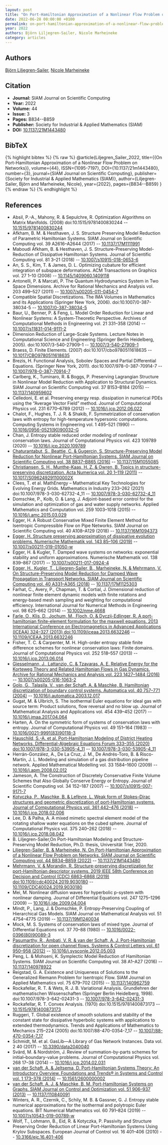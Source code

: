 ```yaml
---
layout: post
title: "On Port-Hamiltonian Approximation of a Nonlinear Flow Problem on Networks"
date: 2022-06-28 00:00:00 +0100
permalink: on-port-hamiltonian-approximation-of-a-nonlinear-flow-problem-on-networks
year: 2022
authors: Björn Liljegren-Sailer, Nicole Marheineke
category: articles
---
```

 
## Authors
[Björn Liljegren-Sailer](authors/bjorn-liljegren-sailer), [Nicole Marheineke](authors/nicole-marheineke)
 
## Citation
- **Journal:** SIAM Journal on Scientific Computing
- **Year:** 2022
- **Volume:** 44
- **Issue:** 3
- **Pages:** B834--B859
- **Publisher:** Society for Industrial & Applied Mathematics (SIAM)
- **DOI:** [10.1137/21M1443480](https://doi.org/10.1137/21M1443480)
 
## BibTeX
{% highlight bibtex %}
{% raw %}
@article{Liljegren_Sailer_2022,
  title={{On Port-Hamiltonian Approximation of a Nonlinear Flow Problem on Networks}},
  volume={44},
  ISSN={1095-7197},
  DOI={10.1137/21m1443480},
  number={3},
  journal={SIAM Journal on Scientific Computing},
  publisher={Society for Industrial & Applied Mathematics (SIAM)},
  author={Liljegren-Sailer, Björn and Marheineke, Nicole},
  year={2022},
  pages={B834--B859}
}
{% endraw %}
{% endhighlight %}
 
## References
- Absil, P.-A., Mahony, R. & Sepulchre, R. Optimization Algorithms on Matrix Manifolds. (2008) doi:10.1515/9781400830244 -- [10.1515/9781400830244](https://doi.org/10.1515/9781400830244)
- Afkham, B. M. & Hesthaven, J. S. Structure Preserving Model Reduction of Parametric Hamiltonian Systems. SIAM Journal on Scientific Computing vol. 39 A2616–A2644 (2017) -- [10.1137/17M1111991](https://doi.org/10.1137/17M1111991)
- Maboudi Afkham, B. & Hesthaven, J. S. Structure-Preserving Model-Reduction of Dissipative Hamiltonian Systems. Journal of Scientific Computing vol. 81 3–21 (2018) -- [10.1007/s10915-018-0653-6](https://doi.org/10.1007/s10915-018-0653-6)
- An, S. S., Kim, T. & James, D. L. Optimizing cubature for efficient integration of subspace deformations. ACM Transactions on Graphics vol. 27 1–10 (2008) -- [10.1145/1409060.1409118](https://doi.org/10.1145/1409060.1409118)
- Antonelli, P. & Marcati, P. The Quantum Hydrodynamics System in Two Space Dimensions. Archive for Rational Mechanics and Analysis vol. 203 499–527 (2011) -- [10.1007/s00205-011-0454-7](https://doi.org/10.1007/s00205-011-0454-7)
- Compatible Spatial Discretizations. The IMA Volumes in Mathematics and its Applications (Springer New York, 2006). doi:10.1007/0-387-38034-5 -- [10.1007/0-387-38034-5](https://doi.org/10.1007/0-387-38034-5)
- Baur, U., Benner, P. & Feng, L. Model Order Reduction for Linear and Nonlinear Systems: A System-Theoretic Perspective. Archives of Computational Methods in Engineering vol. 21 331–358 (2014) -- [10.1007/s11831-014-9111-2](https://doi.org/10.1007/s11831-014-9111-2)
- Dimension Reduction of Large-Scale Systems. Lecture Notes in Computational Science and Engineering (Springer Berlin Heidelberg, 2005). doi:10.1007/3-540-27909-1 -- [10.1007/3-540-27909-1](https://doi.org/10.1007/3-540-27909-1)
- Braess, D. Finite Elements. (2007) doi:10.1017/cbo9780511618635 -- [10.1017/CBO9780511618635](https://doi.org/10.1017/CBO9780511618635)
- Brezis, H. Functional Analysis, Sobolev Spaces and Partial Differential Equations. (Springer New York, 2011). doi:10.1007/978-0-387-70914-7 -- [10.1007/978-0-387-70914-7](https://doi.org/10.1007/978-0-387-70914-7)
- Carlberg, K., Tuminaro, R. & Boggs, P. Preserving Lagrangian Structure in Nonlinear Model Reduction with Application to Structural Dynamics. SIAM Journal on Scientific Computing vol. 37 B153–B184 (2015) -- [10.1137/140959602](https://doi.org/10.1137/140959602)
- Celledoni, E. et al. Preserving energy resp. dissipation in numerical PDEs using the “Average Vector Field” method. Journal of Computational Physics vol. 231 6770–6789 (2012) -- [10.1016/j.jcp.2012.06.022](https://doi.org/10.1016/j.jcp.2012.06.022)
- Chalot, F., Hughes, T. J. R. & Shakib, F. Symmetrization of conservation laws with entropy for high-temperature hypersonic computations. Computing Systems in Engineering vol. 1 495–521 (1990) -- [10.1016/0956-0521(90)90032-G](https://doi.org/10.1016/0956-0521(90)90032-G)
- Chan, J. Entropy stable reduced order modeling of nonlinear conservation laws. Journal of Computational Physics vol. 423 109789 (2020) -- [10.1016/j.jcp.2020.109789](https://doi.org/10.1016/j.jcp.2020.109789)
- [Chaturantabut, S., Beattie, C. & Gugercin, S. Structure-Preserving Model Reduction for Nonlinear Port-Hamiltonian Systems. SIAM Journal on Scientific Computing vol. 38 B837–B865 (2016)](structure-preserving-model-reduction-for-nonlinear-port-hamiltonian-systems) -- [10.1137/15M1055085](https://doi.org/10.1137/15M1055085)
- [Christiansen, S. H., Munthe-Kaas, H. Z. & Owren, B. Topics in structure-preserving discretization. Acta Numerica vol. 20 1–119 (2011)](topics-in-structure-preserving-discretization) -- [10.1017/S096249291100002X](https://doi.org/10.1017/S096249291100002X)
- Clees, T. et al. MathEnergy – Mathematical Key Technologies for Evolving Energy Grids. Mathematics in Industry 233–262 (2021) doi:10.1007/978-3-030-62732-4_11 -- [10.1007/978-3-030-62732-4_11](https://doi.org/10.1007/978-3-030-62732-4_11)
- Domschke, P., Kolb, O. & Lang, J. Adjoint-based error control for the simulation and optimization of gas and water supply networks. Applied Mathematics and Computation vol. 259 1003–1018 (2015) -- [10.1016/j.amc.2015.03.029](https://doi.org/10.1016/j.amc.2015.03.029)
- Egger, H. A Robust Conservative Mixed Finite Element Method for Isentropic Compressible Flow on Pipe Networks. SIAM Journal on Scientific Computing vol. 40 A108–A129 (2018) -- [10.1137/16M1094373](https://doi.org/10.1137/16M1094373)
- [Egger, H. Structure preserving approximation of dissipative evolution problems. Numerische Mathematik vol. 143 85–106 (2019)](structure-preserving-approximation-of-dissipative-evolution-problems) -- [10.1007/s00211-019-01050-w](https://doi.org/10.1007/s00211-019-01050-w)
- Egger, H. & Kugler, T. Damped wave systems on networks: exponential stability and uniform approximations. Numerische Mathematik vol. 138 839–867 (2017) -- [10.1007/s00211-017-0924-4](https://doi.org/10.1007/s00211-017-0924-4)
- [Egger, H., Kugler, T., Liljegren-Sailer, B., Marheineke, N. & Mehrmann, V. On Structure-Preserving Model Reduction for Damped Wave Propagation in Transport Networks. SIAM Journal on Scientific Computing vol. 40 A331–A365 (2018)](on-structure-preserving-model-reduction-for-damped-wave-propagation-in-transport-networks) -- [10.1137/17M1125303](https://doi.org/10.1137/17M1125303)
- Farhat, C., Avery, P., Chapman, T. & Cortial, J. Dimensional reduction of nonlinear finite element dynamic models with finite rotations and energy‐based mesh sampling and weighting for computational efficiency. International Journal for Numerical Methods in Engineering vol. 98 625–662 (2014) -- [10.1002/nme.4668](https://doi.org/10.1002/nme.4668)
- [Farle, O., Klis, D., Jochum, M., Floch, O. & Dyczij-Edlinger, R. A port-hamiltonian finite-element formulation for the maxwell equations. 2013 International Conference on Electromagnetics in Advanced Applications (ICEAA) 324–327 (2013) doi:10.1109/iceaa.2013.6632246](a-port-hamiltonian-finite-element-formulation-for-the-maxwell-equations) -- [10.1109/ICEAA.2013.6632246](https://doi.org/10.1109/ICEAA.2013.6632246)
- Fisher, T. C. & Carpenter, M. H. High-order entropy stable finite difference schemes for nonlinear conservation laws: Finite domains. Journal of Computational Physics vol. 252 518–557 (2013) -- [10.1016/j.jcp.2013.06.014](https://doi.org/10.1016/j.jcp.2013.06.014)
- [Giesselmann, J., Lattanzio, C. & Tzavaras, A. E. Relative Energy for the Korteweg Theory and Related Hamiltonian Flows in Gas Dynamics. Archive for Rational Mechanics and Analysis vol. 223 1427–1484 (2016)](relative-energy-for-the-korteweg-theory-and-related-hamiltonian-flows-in-gas-dynamics) -- [10.1007/s00205-016-1063-2](https://doi.org/10.1007/s00205-016-1063-2)
- [Golo, G., Talasila, V., van der Schaft, A. & Maschke, B. Hamiltonian discretization of boundary control systems. Automatica vol. 40 757–771 (2004)](hamiltonian-discretization-of-boundary-control-systems) -- [10.1016/j.automatica.2003.12.017](https://doi.org/10.1016/j.automatica.2003.12.017)
- Gugat, M. & Ulbrich, S. The isothermal Euler equations for ideal gas with source term: Product solutions, flow reversal and no blow up. Journal of Mathematical Analysis and Applications vol. 454 439–452 (2017) -- [10.1016/j.jmaa.2017.04.064](https://doi.org/10.1016/j.jmaa.2017.04.064)
- Harten, A. On the symmetric form of systems of conservation laws with entropy. Journal of Computational Physics vol. 49 151–164 (1983) -- [10.1016/0021-9991(83)90118-3](https://doi.org/10.1016/0021-9991(83)90118-3)
- [Hauschild, S.-A. et al. Port-Hamiltonian Modeling of District Heating Networks. Differential-Algebraic Equations Forum 333–355 (2020) doi:10.1007/978-3-030-53905-4_11](port-hamiltonian-modeling-of-district-heating-networks) -- [10.1007/978-3-030-53905-4_11](https://doi.org/10.1007/978-3-030-53905-4_11)
- Herrán-González, A., De La Cruz, J. M., De Andrés-Toro, B. & Risco-Martín, J. L. Modeling and simulation of a gas distribution pipeline network. Applied Mathematical Modelling vol. 33 1584–1600 (2009) -- [10.1016/j.apm.2008.02.012](https://doi.org/10.1016/j.apm.2008.02.012)
- Jameson, A. The Construction of Discretely Conservative Finite Volume Schemes that Also Globally Conserve Energy or Entropy. Journal of Scientific Computing vol. 34 152–187 (2007) -- [10.1007/s10915-007-9171-7](https://doi.org/10.1007/s10915-007-9171-7)
- [Kotyczka, P., Maschke, B. & Lefèvre, L. Weak form of Stokes–Dirac structures and geometric discretization of port-Hamiltonian systems. Journal of Computational Physics vol. 361 442–476 (2018)](weak-form-of-stokes-dirac-structures-and-geometric-discretization-of-port-hamiltonian-systems) -- [10.1016/j.jcp.2018.02.006](https://doi.org/10.1016/j.jcp.2018.02.006)
- Lee, D. & Palha, A. A mixed mimetic spectral element model of the rotating shallow water equations on the cubed sphere. Journal of Computational Physics vol. 375 240–262 (2018) -- [10.1016/j.jcp.2018.08.042](https://doi.org/10.1016/j.jcp.2018.08.042)
- B. Liljegren-Sailer,On Port-Hamiltonian Modeling and Structure-Preserving Model Reduction, Ph.D. thesis, Universität Trier, 2020.
- [Liljegren-Sailer, B. & Marheineke, N. On Port-Hamiltonian Approximation of a Nonlinear Flow Problem on Networks. SIAM Journal on Scientific Computing vol. 44 B834–B859 (2022)](on-port-hamiltonian-approximation-of-a-nonlinear-flow-problem-on-networks) -- [10.1137/21M1443480](https://doi.org/10.1137/21M1443480)
- [Mehrmann, V. & Morandin, R. Structure-preserving discretization for port-Hamiltonian descriptor systems. 2019 IEEE 58th Conference on Decision and Control (CDC) 6863–6868 (2019) doi:10.1109/cdc40024.2019.9030180](structure-preserving-discretization-for-port-hamiltonian-descriptor-systems) -- [10.1109/CDC40024.2019.9030180](https://doi.org/10.1109/CDC40024.2019.9030180)
- Mei, M. Nonlinear diffusion waves for hyperbolic p-system with nonlinear damping. Journal of Differential Equations vol. 247 1275–1296 (2009) -- [10.1016/j.jde.2009.04.004](https://doi.org/10.1016/j.jde.2009.04.004)
- Mindt, P., Lang, J. & Domschke, P. Entropy-Preserving Coupling of Hierarchical Gas Models. SIAM Journal on Mathematical Analysis vol. 51 4754–4775 (2019) -- [10.1137/19M1240034](https://doi.org/10.1137/19M1240034)
- Mock, M. S. Systems of conservation laws of mixed type. Journal of Differential Equations vol. 37 70–88 (1980) -- [10.1016/0022-0396(80)90089-3](https://doi.org/10.1016/0022-0396(80)90089-3)
- [Pasumarthy, R., Ambati, V. R. & van der Schaft, A. J. Port-Hamiltonian discretization for open channel flows. Systems &amp; Control Letters vol. 61 950–958 (2012)](port-hamiltonian-discretization-for-open-channel-flows) -- [10.1016/j.sysconle.2012.05.003](https://doi.org/10.1016/j.sysconle.2012.05.003)
- Peng, L. & Mohseni, K. Symplectic Model Reduction of Hamiltonian Systems. SIAM Journal on Scientific Computing vol. 38 A1–A27 (2016) -- [10.1137/140978922](https://doi.org/10.1137/140978922)
- Reigstad, G. A. Existence and Uniqueness of Solutions to the Generalized Riemann Problem for Isentropic Flow. SIAM Journal on Applied Mathematics vol. 75 679–702 (2015) -- [10.1137/140962759](https://doi.org/10.1137/140962759)
- Rockafellar, R. T. & Wets, R. J. B. Variational Analysis. Grundlehren der mathematischen Wissenschaften (Springer Berlin Heidelberg, 1998). doi:10.1007/978-3-642-02431-3 -- [10.1007/978-3-642-02431-3](https://doi.org/10.1007/978-3-642-02431-3)
- Rockafellar, R. T. Convex Analysis. (1970) doi:10.1515/9781400873173 -- [10.1515/9781400873173](https://doi.org/10.1515/9781400873173)
- Ruggeri, T. Global existence of smooth solutions and stability of the constant state for dissipative hyperbolic systems with applications to extended thermodynamics. Trends and Applications of Mathematics to Mechanics 215–224 (2005) doi:10.1007/88-470-0354-7_17 -- [10.1007/88-470-0354-7_17](https://doi.org/10.1007/88-470-0354-7_17)
- Schmidt, M. et al. GasLib—A Library of Gas Network Instances. Data vol. 2 40 (2017) -- [10.3390/data2040040](https://doi.org/10.3390/data2040040)
- Svärd, M. & Nordström, J. Review of summation-by-parts schemes for initial–boundary-value problems. Journal of Computational Physics vol. 268 17–38 (2014) -- [10.1016/j.jcp.2014.02.031](https://doi.org/10.1016/j.jcp.2014.02.031)
- [van der Schaft, A. & Jeltsema, D. Port-Hamiltonian Systems Theory: An Introductory Overview. Foundations and Trends® in Systems and Control vol. 1 173–378 (2014)](port-hamiltonian-systems-theory-an-introductory-overview-journal) -- [10.1561/2600000002](https://doi.org/10.1561/2600000002)
- [van der Schaft, A. J. & Maschke, B. M. Port-Hamiltonian Systems on Graphs. SIAM Journal on Control and Optimization vol. 51 906–937 (2013)](port-hamiltonian-systems-on-graphs) -- [10.1137/110840091](https://doi.org/10.1137/110840091)
- Winters, A. R., Czernik, C., Schily, M. B. & Gassner, G. J. Entropy stable numerical approximations for the isothermal and polytropic Euler equations. BIT Numerical Mathematics vol. 60 791–824 (2019) -- [10.1007/s10543-019-00789-w](https://doi.org/10.1007/s10543-019-00789-w)
- Wolf, T., Lohmann, B., Eid, R. & Kotyczka, P. Passivity and Structure Preserving Order Reduction of Linear Port-Hamiltonian Systems Using Krylov Subspaces. European Journal of Control vol. 16 401–406 (2010) -- [10.3166/ejc.16.401-406](https://doi.org/10.3166/ejc.16.401-406)

